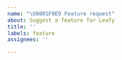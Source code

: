 ```yaml
---
name: "\U0001F9E9 Feature request"
about: Suggest a feature for Leafy
title: ''
labels: feature
assignees: ''

---
```


<!-- Thanks for your contribution! ✌️

**Before you start...**
Please checkout the [issues contribution guidelines](https://github.com/nivisi/LeafyLauncher/wiki/Contribution-Guidelines#issues).

- Keep the title as short as possible, yet informative;
- Describe the whats, the why fors and possible solutions in the issue description. -->
